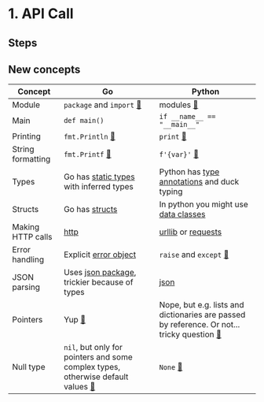 # 1. API Call

## Steps

## New concepts

| Concept | Go | Python |
|---|---|---|
| Module | `package` and `import` [🔗](https://tour.golang.org/basics/1) | modules [🔗](https://docs.python.org/3/tutorial/modules.html) |
| Main | `def main()` | `if __name__ == "__main__"` |
| Printing | `fmt.Println` [🔗](https://golang.org/pkg/fmt/#Print) | `print` [🔗](https://docs.python.org/3/library/functions.html#print) |
| String formatting | `fmt.Printf` [🔗](https://golang.org/pkg/fmt/#Printf) | `f'{var}'` [🔗](https://docs.python.org/3/tutorial/inputoutput.html#fancier-output-formatting) |
| Types | Go has [static types](https://go101.org/article/type-system-overview.html) with inferred types | Python has [type annotations](https://docs.python.org/3/library/typing.html) and duck typing |
| Structs | Go has [structs](https://tour.golang.org/moretypes/2) | In python you might use [data classes](https://docs.python.org/3/library/dataclasses.html) |
| Making HTTP calls | [http](https://golang.org/pkg/net/http/#Get) | [urllib](https://docs.python.org/3/library/urllib.request.html#urllib.request.urlopen) or [requests](https://2.python-requests.org/en/master/) |
| Error handling | Explicit [error object](https://blog.golang.org/error-handling-and-go) | `raise` and `except` [🔗](https://docs.python.org/3/tutorial/errors.html) |
| JSON parsing | Uses [json package](https://golang.org/pkg/encoding/json/#Unmarshal), trickier because of types | [json](https://docs.python.org/3/library/json.html#json.loads) |
| Pointers | Yup [🔗](https://tour.golang.org/moretypes/1) | Nope, but e.g. lists and dictionaries are passed by reference. Or not... tricky question [🔗](https://www.jeffknupp.com/blog/2012/11/13/is-python-callbyvalue-or-callbyreference-neither/) |
| Null type | `nil`, but only for pointers and some complex types, otherwise default values  [🔗](https://go101.org/article/nil.html) | `None` [🔗](https://docs.python.org/3/library/constants.html#None) |
